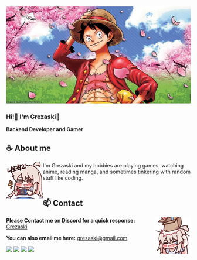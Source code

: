 <div align="center">
</div>

![Preview](./images/bg_image.jpeg)

### Hi!👋 I'm Grezaski👒

**Backend Developer and Gamer** 

## **☕ About me**
<a href="https://github.com/Grezaski"><img align="left" width="100" src="./images/grez_switch.png"></a>
I'm Grezaski  and my hobbies are playing games, watching anime, reading manga, and sometimes tinkering with random stuff like coding.
<br><br>

## **📫 Contact**
<a href="https://github.com/Grezaski"><img align="right" width="100" src="./images/grez_box.png" /></a>
**Please Contact me on Discord for a quick response:** [Grezaski](https://discord.com/users/897679245072027719)

**You can also email me here:** grezaski@gmail.com


[![](https://img.shields.io/github/followers/Grezaski?label=Followers&style=social)](https://github.com/Grezaski)
[![](https://img.shields.io/badge/Discord-7289DA?logo=discord&logoColor=white)](https://discord.gg/8z3Kk4G4Yy)
[![](https://img.shields.io/badge/Steam-1a6a98?logo=steam&logoColor=white)](https://steamcommunity.com/profiles/76561199467905806)
[![](https://img.shields.io/badge/Mail-D14836?logo=gmail&logoColor=white)](mailto:grezaski@gmail.com)